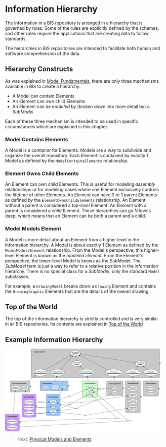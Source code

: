 # Information Hierarchy

<!-- TODO: Some of the information in this chapter will likely be moved to [Model Fundamentals](./model-fundamentals.md). It will be natural to have links from this chapter to that one. -->

The information in a BIS repository is arranged in a hierarchy that is governed by rules. Some of the rules are explicitly defined by the schemas, and other rules require the applications that are creating data to follow standards.

The hierarchies in BIS repositories are intended to facilitate both human and software comprehension of the data.

## Hierarchy Constructs

As was explained in [Model Fundamentals](./model-fundamentals.md), there are only three mechanisms available in BIS to create a hierarchy:

* A Model can contain Elements
* An Element can own child Elements
* An Element can be *modeled* by (broken down into more detail by) a *SubModel*

Each of these three mechanism is intended to be used in specific circumstances which are explained in this chapter.

### Model Contains Elements

A Model is a *container* for Elements.
Models are a way to subdivide and organize the overall repository.
Each Element is contained by exactly 1 Model as defined by the `ModelContainsElements` relationship.

### Element Owns Child Elements

An Element can own child Elements.
This is useful for modeling *assembly* relationships or for modeling cases where one Element exclusively controls the lifetime of other Elements.
An Element can have 0 or 1 parent Elements as defined by the `ElementOwnsChildElements` relationship.
An Element without a parent is considered a *top-level* Element.
An Element with a parent is considered a *child* Element.
These hierarchies can go N levels deep, which means that an Element can be both a parent and a child.

### Model Models Element

A Model is more detail about an Element from a higher level in the information hierarchy.
A Model is about exactly 1 Element as defined by the `ModelModelsElement` relationship.
From the Model's perspective, this higher-level Element is known as the *modeled element*.
From the Element's perspective, the lower-level Model is knows as the *SubModel*.
The *SubModel* term is just a way to refer to a relative position in the information hierarchy.
There is no special class for a *SubModel*, only the standard `Model` subclasses.

For example, a `DrawingModel` breaks down a `Drawing` Element and contains the `DrawingGraphic` Elements that are the details of the overall drawing.

<!-- TODO: insert figure -->

## Top of the World

The top of the information hierarchy is strictly controlled and is very similar in all BIS repositories. Its contents are explained in [Top of the World](./top-of-the-world.md)

<!-- TODO
## Typical Repository Organization

Two examples of repository organizations are described below. It should be noted that a single BIS repository may have multiple uses. When that occurs each use (often corresponding to an application) adds the hierarchy; the resulting hierarchy is similar to a union of the uses' hierarchies.

### iModel Bridge Repository Organization

TODO: show organization for an iModel created by both:

* One bridge with two source files
* Another bridge with one source file

### Editing Application Repository Organization

TODO

-->

## Example Information Hierarchy

![Information Hierarchy](./media/information-hierarchy.png)

> Next: [Physical Models and Elements](./physical-models-and-elements.md)
